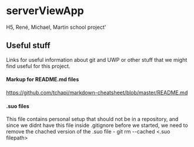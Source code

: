 # serverViewApp
H5, René, Michael, Martin
school project'

## Useful stuff ##
Links for useful information about git and UWP or other stuff that we might find useful for this project.

#### Markup for README.md files ####
https://github.com/tchapi/markdown-cheatsheet/blob/master/README.md

#### .suo files ####
This file contains personal setup that should not be in a repository, and since we didnt have this file inside .gitignore before we started, we need to 
remove the chached version of the .suo file - git rm --cached <.suo filepath>
